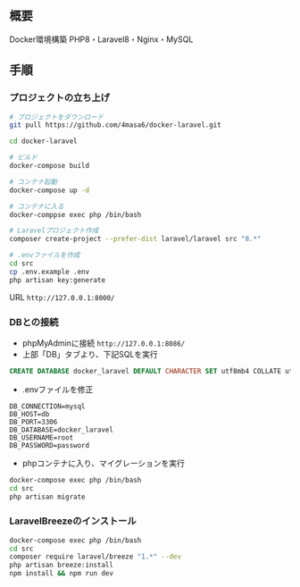 ## 概要

Docker環境構築
PHP8・Laravel8・Nginx・MySQL

## 手順
### プロジェクトの立ち上げ

```bash
# プロジェクトをダウンロード
git pull https://github.com/4masa6/docker-laravel.git

cd docker-laravel

# ビルド
docker-compose build

# コンテナ起動
docker-compose up -d

# コンテナに入る
docker-comppse exec php /bin/bash

# Laravelプロジェクト作成
composer create-project --prefer-dist laravel/laravel src "8.*"

# .envファイルを作成
cd src
cp .env.example .env
php artisan key:generate
```

URL
`http://127.0.0.1:8000/`

### DBとの接続

- phpMyAdminに接続 `http://127.0.0.1:8086/`
- 上部「DB」タブより、下記SQLを実行
```sql
CREATE DATABASE docker_laravel DEFAULT CHARACTER SET utf8mb4 COLLATE utf8mb4_unicode_ci
```

- .envファイルを修正
```plain:.env
DB_CONNECTION=mysql
DB_HOST=db
DB_PORT=3306
DB_DATABASE=docker_laravel
DB_USERNAME=root
DB_PASSWORD=password
```

- phpコンテナに入り、マイグレーションを実行
```bash
docker-compose exec php /bin/bash
cd src
php artisan migrate
```

### LaravelBreezeのインストール

```bash
docker-compose exec php /bin/bash
cd src
composer require laravel/breeze "1.*" --dev
php artisan breeze:install
npm install && npm run dev
```